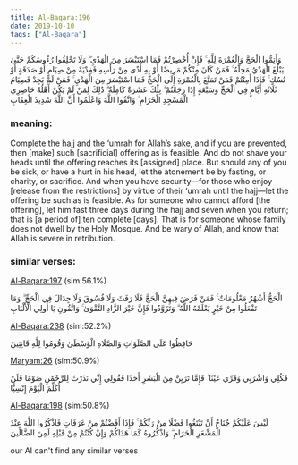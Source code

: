 ```yaml
---
title: Al-Baqara:196
date: 2019-10-10
tags: ["Al-Baqara"]
---
```

وَأَتِمُّوا الْحَجَّ وَالْعُمْرَةَ لِلَّهِ ۚ فَإِنْ أُحْصِرْتُمْ فَمَا اسْتَيْسَرَ مِنَ الْهَدْيِ ۖ وَلَا تَحْلِقُوا رُءُوسَكُمْ حَتَّىٰ يَبْلُغَ الْهَدْيُ مَحِلَّهُ ۚ فَمَنْ كَانَ مِنْكُمْ مَرِيضًا أَوْ بِهِ أَذًى مِنْ رَأْسِهِ فَفِدْيَةٌ مِنْ صِيَامٍ أَوْ صَدَقَةٍ أَوْ نُسُكٍ ۚ فَإِذَا أَمِنْتُمْ فَمَنْ تَمَتَّعَ بِالْعُمْرَةِ إِلَى الْحَجِّ فَمَا اسْتَيْسَرَ مِنَ الْهَدْيِ ۚ فَمَنْ لَمْ يَجِدْ فَصِيَامُ ثَلَاثَةِ أَيَّامٍ فِي الْحَجِّ وَسَبْعَةٍ إِذَا رَجَعْتُمْ ۗ تِلْكَ عَشَرَةٌ كَامِلَةٌ ۗ ذَٰلِكَ لِمَنْ لَمْ يَكُنْ أَهْلُهُ حَاضِرِي الْمَسْجِدِ الْحَرَامِ ۚ وَاتَّقُوا اللَّهَ وَاعْلَمُوا أَنَّ اللَّهَ شَدِيدُ الْعِقَابِ
### meaning: 
Complete the hajj and the ‘umrah for Allah’s sake, and if you are prevented, then [make] such [sacrificial] offering as is feasible. And do not shave your heads until the offering reaches its [assigned] place. But should any of you be sick, or have a hurt in his head, let the atonement be by fasting, or charity, or sacrifice. And when you have security—for those who enjoy [release from the restrictions] by virtue of their ‘umrah until the hajj—let the offering be such as is feasible. As for someone who cannot afford [the offering], let him fast three days during the hajj and seven when you return; that is [a period of] ten complete [days]. That is for someone whose family does not dwell by the Holy Mosque. And be wary of Allah, and know that Allah is severe in retribution.
### similar verses: 

[Al-Baqara:197](/2/197) (sim:56.1%)

الْحَجُّ أَشْهُرٌ مَعْلُومَاتٌ ۚ فَمَنْ فَرَضَ فِيهِنَّ الْحَجَّ فَلَا رَفَثَ وَلَا فُسُوقَ وَلَا جِدَالَ فِي الْحَجِّ ۗ وَمَا تَفْعَلُوا مِنْ خَيْرٍ يَعْلَمْهُ اللَّهُ ۗ وَتَزَوَّدُوا فَإِنَّ خَيْرَ الزَّادِ التَّقْوَىٰ ۚ وَاتَّقُونِ يَا أُولِي الْأَلْبَابِ

[Al-Baqara:238](/2/238) (sim:52.2%)

حَافِظُوا عَلَى الصَّلَوَاتِ وَالصَّلَاةِ الْوُسْطَىٰ وَقُومُوا لِلَّهِ قَانِتِينَ

[Maryam:26](/19/26) (sim:50.9%)

فَكُلِي وَاشْرَبِي وَقَرِّي عَيْنًا ۖ فَإِمَّا تَرَيِنَّ مِنَ الْبَشَرِ أَحَدًا فَقُولِي إِنِّي نَذَرْتُ لِلرَّحْمَٰنِ صَوْمًا فَلَنْ أُكَلِّمَ الْيَوْمَ إِنْسِيًّا

[Al-Baqara:198](/2/198) (sim:50.8%)

لَيْسَ عَلَيْكُمْ جُنَاحٌ أَنْ تَبْتَغُوا فَضْلًا مِنْ رَبِّكُمْ ۚ فَإِذَا أَفَضْتُمْ مِنْ عَرَفَاتٍ فَاذْكُرُوا اللَّهَ عِنْدَ الْمَشْعَرِ الْحَرَامِ ۖ وَاذْكُرُوهُ كَمَا هَدَاكُمْ وَإِنْ كُنْتُمْ مِنْ قَبْلِهِ لَمِنَ الضَّالِّينَ

our AI can't find any similar verses
